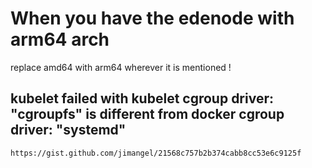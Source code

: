 # When you have the edenode with arm64 arch
replace amd64 with arm64 wherever it is mentioned !

## kubelet failed with kubelet cgroup driver: "cgroupfs" is different from docker cgroup driver: "systemd"
```
https://gist.github.com/jimangel/21568c757b2b374cabb8cc53e6c9125f
```

